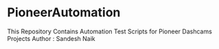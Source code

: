 # PioneerAutomation
This Repository Contains Automation Test Scripts for Pioneer Dashcams Projects
Author : Sandesh Naik
